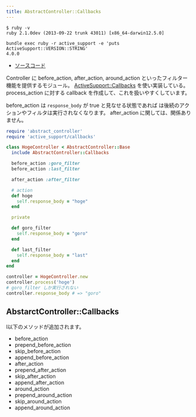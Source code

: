 ```yaml
---
title: AbstractController::Callbacks
---
```


```
$ ruby -v
ruby 2.1.0dev (2013-09-22 trunk 43011) [x86_64-darwin12.5.0]
```

```
bundle exec ruby -r active_support -e 'puts ActiveSupport::VERSION::STRING'
4.0.0
```

* [ソースコード](https://github.com/rails/rails/blob/4-0-stable/actionpack/lib/abstract_controller/callbacks.rb)

Controller に before_action, after_action, around_action といったフィルター機能を提供するモジュール。
[ActiveSupport::Callbacks](/active_support/callbacks) を使い実装している。
process_action に対する callback を作成して、これを扱いやすくしています。

before_action は `response_body` が true と見なせる状態であれば は後続のアクションやフィルタは実行されなくなります。
after_action に関しては、関係ありません。

```ruby
require 'abstract_controller'
require 'active_support/callbacks'

class HogeController < AbstractController::Base
  include AbstractController::Callbacks

  before_action :goro_filter
  before_action :last_filter

  after_action :after_filter

  # action
  def hoge
    self.response_body = "hoge"
  end

  private

  def goro_filter
    self.response_body = "goro"
  end

  def last_filter
    self.response_body = "last"
  end
end

controller = HogeController.new
controller.process('hoge')
# goro_filter しか実行されない
controller.response_body # => "goro"
```

AbstarctController::Callbacks
--------------------------------------------------------------------------------

I以下のメソッドが追加されます。

* before_action
* prepend_before_action
* skip_before_action
* append_before_action
* after_action
* prepend_after_action
* skip_after_action
* append_after_action
* around_action
* prepend_around_action
* skip_around_action
* append_around_action
